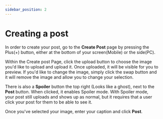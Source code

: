 ```yaml
---
sidebar_position: 2
---
```


# Creating a post

In order to create your post, go to the **Create Post** page by pressing the Plus(+) button, either at the bottom of your screen(Mobile) or the side(PC).

Within the Create post Page, click the upload button to choose the image you'd like to upload and upload it. Once uploaded, it will be visible for you to preview. If you'd like to change the image, simply click the swap button and it will remove the image and allow you to change your selection.

There is also a **Spoiler** button the top right (Looks like a ghost), next to the **Post** button. When clicked, it enables Spoiler mode. With Spoiler mode, your post still uploads and shows up as normal, but it requires that a user click your post for them to be able to see it. 

Once you've selected your image, enter your caption and click **Post**.
